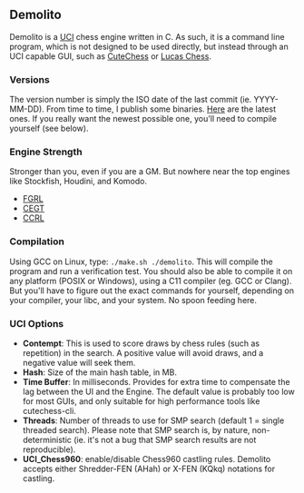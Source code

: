 ## Demolito

Demolito is a [UCI](http://www.shredderchess.com/chess-info/features/uci-universal-chess-interface.html) chess
engine written in C. As such, it is a command line program, which is not designed to be used directly, but
instead through an UCI capable GUI, such as [CuteChess](http://github.com/cutechess/cutechess.git) or
[Lucas Chess](https://github.com/lukasmonk/lucaschess).

### Versions

The version number is simply the ISO date of the last commit (ie. YYYY-MM-DD). From time to time, I publish some binaries.
[Here](http://open-chess.org/viewtopic.php?f=7&t=3069&start=10#p23534) are the latest ones. If you really want the newest
possible one, you'll need to compile yourself (see below).

### Engine Strength
Stronger than you, even if you are a GM. But nowhere near the top engines like Stockfish, Houdini, and Komodo.
- [FGRL](http://fastgm.de/)
- [CEGT](http://www.cegt.net/)
- [CCRL](http://www.computerchess.org.uk/ccrl/)

### Compilation
Using GCC on Linux, type: `./make.sh ./demolito`. This will compile the program and run a verification test.
You should also be able to compile it on any platform (POSIX or Windows), using a C11 compiler (eg. GCC or Clang).
But you'll have to figure out the exact commands for yourself, depending on your compiler, your libc, and your system.
No spoon feeding here.

### UCI Options
- **Contempt**: This is used to score draws by chess rules (such as repetition) in the search. A positive value will
avoid draws, and a negative value will seek them.
- **Hash**: Size of the main hash table, in MB.
- **Time Buffer**: In milliseconds. Provides for extra time to compensate the lag between the UI and the Engine. The
default value is probably too low for most GUIs, and only suitable for high performance tools like cutechess-cli.
- **Threads**: Number of threads to use for SMP search (default 1 = single threaded search). Please note that SMP search
is, by nature, non-deterministic (ie. it's not a bug that SMP search results are not reproducible).
- **UCI_Chess960**: enable/disable Chess960 castling rules. Demolito accepts either Shredder-FEN (AHah) or X-FEN (KQkq)
notations for castling.
